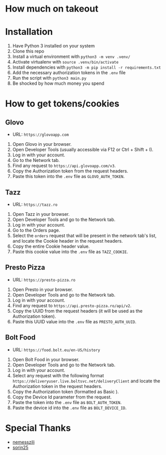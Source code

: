 # How much on takeout

# Installation

1. Have Python 3 installed on your system
1. Clone this repo
1. Install a virtual environment with `python3 -m venv .venv/`
1. Activate virtualenv with `source .venv/bin/activate`
1. Install dependencies with `python3 -m pip install -r requirements.txt`
1. Add the necessary authorization tokens in the `.env` file
1. Run the script with `python3 main.py`
1. Be shocked by how much money you spend

# How to get tokens/cookies
## Glovo
- URL: `https://glovoapp.com`
1. Open Glovo in your browser.
1. Open Developer Tools (usually accessible via F12 or Ctrl + Shift + I).
1. Log in with your account.
1. Go to the Network tab.
1. Find any request to `https://api.glovoapp.com/v3`.
1. Copy the Authorization token from the request headers.
1. Paste this token into the `.env` file as `GLOVO_AUTH_TOKEN`.

## Tazz
- URL: `https://tazz.ro`
1. Open Tazz in your browser.
1. Open Developer Tools and go to the Network tab.
1. Log in with your account.
1. Go to the Orders page.
1. Select the `orders` request that will be present in the network tab's list, and locate the Cookie header in the request headers.
1. Copy the entire Cookie header value.
1. Paste this cookie value into the `.env` file as `TAZZ_COOKIE`.

## Presto Pizza
- URL: `https://presto-pizza.ro`
1. Open Presto in your browser.
1. Open Developer Tools and go to the Network tab.
1. Log in with your account.
1. Find any request to `https://api.presto-pizza.ro/api/v2`.
1. Copy the UUID from the request headers (it will be used as the Authorization token).
1. Paste this UUID value into the `.env` file as `PRESTO_AUTH_UUID`.

## Bolt Food
- URL: `https://food.bolt.eu/en-US/history`
1. Open Bolt Food in your browser.
1. Open Developer Tools and go to the Network tab.
1. Log in with your account.
1. Select any request with the following format `https://deliveryuser.live.boltsvc.net/deliveryClient` and locate the Authorization token in the request headers.
1. Copy the Authorization token (formatted as Basic <token>).
1. Copy the Device Id parameter from the request.
1. Paste the token into the `.env` file as `BOLT_AUTH_TOKEN`.
1. Paste the device id into the `.env` file as `BOLT_DEVICE_ID`.

# Special Thanks
- [nemesszili](https://github.com/nemesszili)
- [sorin25](https://github.com/sorin25)
